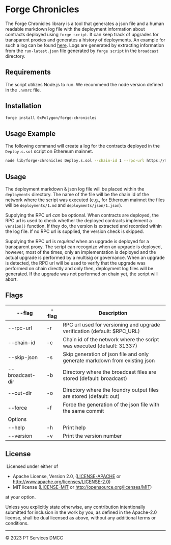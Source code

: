 # Forge Chronicles

The Forge Chronicles library is a tool that generates a json file and a human readable markdown log file with the deployment information about contracts deployed using `forge script`. It can keep track of upgrades for transparent proxies and generates a history of deployments. An example for such a log can be found [here](https://github.com/0xPolygon/pol-token/blob/main/deployments/5.md). Logs are generated by extracting information from the `run-latest.json` file generated by `forge script` in the `broadcast` directory.

## Requirements

The script utilizes Node.js to run. We recommend the node version defined in the `.nvmrc` file.

## Installation

```bash
forge install 0xPolygon/forge-chronicles
```

## Usage Example

The following command will create a log for the contracts deployed in the `Deploy.s.sol` script on Ethereum mainnet.

```bash
node lib/forge-chronicles Deploy.s.sol --chain-id 1 --rpc-url https://mainnet.infura.io/v3/{your-infura-key}
```

## Usage

The deployment markdown & json log file will be placed within the `deployments` directory. The name of the file will be the chain id of the network where the script was executed (e.g., for Ethereum mainnet the files will be `deployments/1.md` and `deployments/json/1.json`).

Supplying the RPC url _can_ be optional. When contracts are deployed, the RPC url is used to check whether the deployed contracts implement a `version()` function. If they do, the version is extracted and recorded within the log file. If no RPC url is supplied, the version check is skipped.

Supplying the RPC url is _required_ when an upgrade is deployed for a transparent proxy. The script can recognize when an upgrade is deployed, however, most of the times, only an implementation is deployed and the actual upgrade is performed by a multisig or governance. When an upgrade is detected, the RPC url will be used to verify that the upgrade was performed on chain directly and only then, deployment log files will be generated. If the upgrade was not performed on chain yet, the script will abort.

## Flags

| --flag          | -flag | Description                                                                |
| --------------- | ----- | -------------------------------------------------------------------------- |
| --rpc-url       | -r    | RPC url used for versioning and upgrade verification (default: $RPC_URL)   |
| --chain-id      | -c    | Chain id of the network where the script was executed (default: 31337)     |
| --skip-json     | -s    | Skip generation of json file and only generate markdown from existing json |
| --broadcast-dir | -b    | Directory where the broadcast files are stored (default: broadcast)        |
| --out-dir       | -o    | Directory where the foundry output files are stored (default: out)         |
| --force         | -f    | Force the generation of the json file with the same commit                 |
| Options         |       |                                                                            |
| --help          | -h    | Print help                                                                 |
| --version       | -v    | Print the version number                                                   |

## License

​
Licensed under either of
​

- Apache License, Version 2.0, ([LICENSE-APACHE](LICENSE-APACHE) or http://www.apache.org/licenses/LICENSE-2.0)
- MIT license ([LICENSE-MIT](LICENSE-MIT) or http://opensource.org/licenses/MIT)
  ​

at your option.

Unless you explicitly state otherwise, any contribution intentionally submitted for inclusion in the work by you, as defined in the Apache-2.0 license, shall be dual licensed as above, without any additional terms or conditions.

---

© 2023 PT Services DMCC
